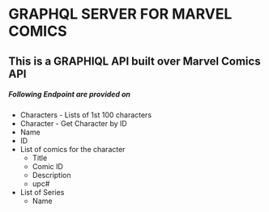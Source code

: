 # GRAPHQL SERVER FOR MARVEL COMICS 
## This is a GRAPHIQL API built over Marvel Comics API

#####  Following Endpoint are provided on 
- Characters - Lists of 1st 100 characters  
- Character - Get Character by ID 
- Name
- ID
- List of comics for the character  
  - Title
  - Comic ID 
  - Description
  - upc#
- List of Series
  - Name

   

